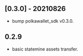 ## [0.3.0] - 20210826

* bump polkawallet_sdk v0.3.0.

## 0.2.9

* basic statemine assets transfer.
